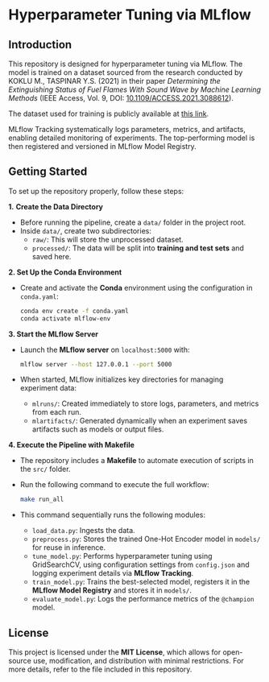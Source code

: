 # Hyperparameter Tuning via MLflow 

## Introduction  

This repository is designed for hyperparameter tuning via MLflow. The model is trained on a dataset sourced from the research conducted by KOKLU M., TASPINAR Y.S. (2021) in their paper *Determining the Extinguishing Status of Fuel Flames With Sound Wave by Machine Learning Methods* (IEEE Access, Vol. 9, DOI: [10.1109/ACCESS.2021.3088612](https://doi.org/10.1109/ACCESS.2021.3088612)).  

The dataset used for training is publicly available at [this link](https://www.muratkoklu.com/datasets/).  

MLflow Tracking systematically logs parameters, metrics, and artifacts, enabling detailed monitoring of experiments. The top-performing model is then registered and versioned in MLflow Model Registry.

## Getting Started 

To set up the repository properly, follow these steps:  

**1.** **Create the Data Directory**  
   - Before running the pipeline, create a `data/` folder in the project root.  
   - Inside `data/`, create two subdirectories:  
     - `raw/`: This will store the unprocessed dataset.  
     - `processed/`: The data will be split into **training and test sets** and saved here.
  
**2. Set Up the Conda Environment**  
 
   - Create and activate the **Conda** environment using the configuration in `conda.yaml`:  

     ```sh
     conda env create -f conda.yaml  
     conda activate mlflow-env  
     ```  

**3. Start the MLflow Server**  
 
   - Launch the **MLflow server** on `localhost:5000` with:  

     ```sh
     mlflow server --host 127.0.0.1 --port 5000
     ```    
   
   - When started, MLflow initializes key directories for managing experiment data:  
     - `mlruns/`: Created immediately to store logs, parameters, and metrics from each run.  
     - `mlartifacts/`: Generated dynamically when an experiment saves artifacts such as models or output files. 

**4. Execute the Pipeline with Makefile**  
   - The repository includes a **Makefile** to automate execution of scripts in the `src/` folder.  
   - Run the following command to execute the full workflow:  

     ```sh
     make run_all  
     ```  
   
   - This command sequentially runs the following modules:
     - `load_data.py`: Ingests the data.
     - `preprocess.py`: Stores the trained One-Hot Encoder model in `models/` for reuse in inference.  
     - `tune_model.py`: Performs hyperparameter tuning using GridSearchCV, using configuration settings from `config.json` and logging experiment details via **MLflow Tracking**.  
     - `train_model.py`: Trains the best-selected model, registers it in the **MLflow Model Registry** and stores it in `models/`.  
     - `evaluate_model.py`: Logs the performance metrics of the `@champion` model.  


## License  

This project is licensed under the **MIT License**, which allows for open-source use, modification, and distribution with minimal restrictions. For more details, refer to the file included in this repository.  
